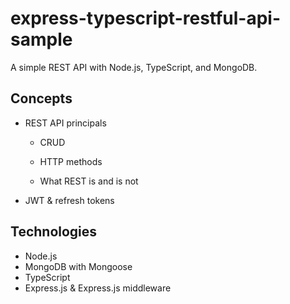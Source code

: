 # express-typescript-restful-api-sample

A simple REST API with Node.js, TypeScript, and MongoDB.

## Concepts

- REST API principals

  - CRUD

  - HTTP methods
  - What REST is and is not

- JWT & refresh tokens

## Technologies

- Node.js
- MongoDB with Mongoose
- TypeScript
- Express.js & Express.js middleware
